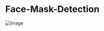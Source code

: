 # Face-Mask-Detection

![Image](https://user-images.githubusercontent.com/65237445/146686589-25d0b047-5981-49fe-8f08-73e3be7c2401.PNG)
